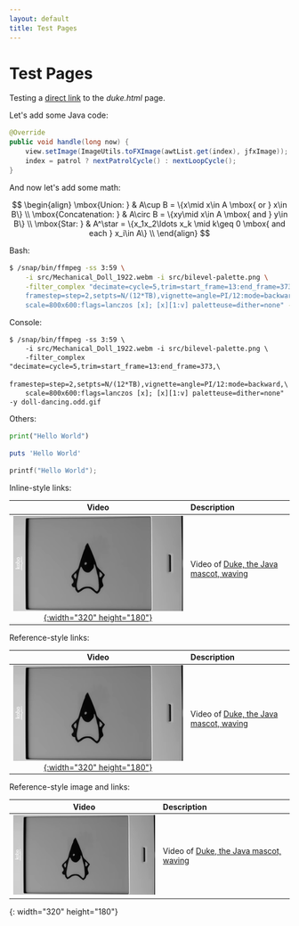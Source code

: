 ```yaml
---
layout: default
title: Test Pages
---
```

# Test Pages

Testing a [direct link](duke.html) to the *duke.html* page.

Let's add some Java code:

```java
@Override
public void handle(long now) {
    view.setImage(ImageUtils.toFXImage(awtList.get(index), jfxImage));
    index = patrol ? nextPatrolCycle() : nextLoopCycle();
}
```

And now let's add some math:

$$
\begin{align}
\mbox{Union: } & A\cup B = \{x\mid x\in A \mbox{ or } x\in B\} \\
\mbox{Concatenation: } & A\circ B  = \{xy\mid x\in A \mbox{ and } y\in B\} \\
\mbox{Star: } & A^\star  = \{x_1x_2\ldots x_k \mid  k\geq 0 \mbox{ and each } x_i\in A\} \\
\end{align}
$$

Bash:

```bash
$ /snap/bin/ffmpeg -ss 3:59 \
    -i src/Mechanical_Doll_1922.webm -i src/bilevel-palette.png \
    -filter_complex "decimate=cycle=5,trim=start_frame=13:end_frame=373,\
    framestep=step=2,setpts=N/(12*TB),vignette=angle=PI/12:mode=backward,\
    scale=800x600:flags=lanczos [x]; [x][1:v] paletteuse=dither=none" -y doll-dancing.odd.gif
```

Console:

```console
$ /snap/bin/ffmpeg -ss 3:59 \
    -i src/Mechanical_Doll_1922.webm -i src/bilevel-palette.png \
    -filter_complex "decimate=cycle=5,trim=start_frame=13:end_frame=373,\
    framestep=step=2,setpts=N/(12*TB),vignette=angle=PI/12:mode=backward,\
    scale=800x600:flags=lanczos [x]; [x][1:v] paletteuse=dither=none" -y doll-dancing.odd.gif
```

Others:

```python
print("Hello World")
```

```ruby
puts 'Hello World'
```

```c
printf("Hello World");
```

Inline-style links:

| Video | Description |
|:-----:|:------------|
| [![Duke Waving](images/duke-2019-03-22-180.png){:width="320" height="180"}](duke.html) | Video of [Duke, the Java mascot, waving](duke.html) |

Reference-style links:

| Video | Description |
|:-----:|:------------|
| [![Duke Waving](images/duke-2019-03-22-180.png){:width="320" height="180"}][1] | Video of [Duke, the Java mascot, waving][2] |

Reference-style image and links:

| Video | Description |
|:-----:|:------------|
| [![Duke Waving][waving]][1] | Video of [Duke, the Java mascot, waving][2] |

[1]: duke.html
[2]: duke.html
[waving]: images/duke-2019-03-22-180.png
{: width="320" height="180"}
